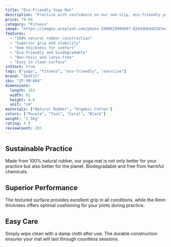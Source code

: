 ```yaml
---
title: "Eco-Friendly Yoga Mat"
description: "Practice with confidence on our non-slip, eco-friendly yoga mat made from natural rubber with excellent grip and cushioning."
price: 79.99
category: "Fitness"
image: "https://images.unsplash.com/photo-1506629905607-62d4db84d22d?w=800&h=800&fit=crop"
features:
  - "100% natural rubber construction"
  - "Superior grip and stability"
  - "6mm thickness for comfort"
  - "Eco-friendly and biodegradable"
  - "Non-toxic and latex-free"
  - "Easy to clean surface"
inStock: true
tags: ["yoga", "fitness", "eco-friendly", "exercise"]
brand: "ZenFit"
sku: "ZF-YM-004"
dimensions:
  length: 183
  width: 61
  height: 0.6
  unit: "cm"
materials: ["Natural Rubber", "Organic Cotton"]
colors: ["Purple", "Teal", "Coral", "Black"]
weight: "2.5kg"
rating: 4.9
reviewCount: 203
---
```


## Sustainable Practice

Made from 100% natural rubber, our yoga mat is not only better for your practice but also better for the planet. Biodegradable and free from harmful chemicals.

## Superior Performance

The textured surface provides excellent grip in all conditions, while the 6mm thickness offers optimal cushioning for your joints during practice.

## Easy Care

Simply wipe clean with a damp cloth after use. The durable construction ensures your mat will last through countless sessions.
